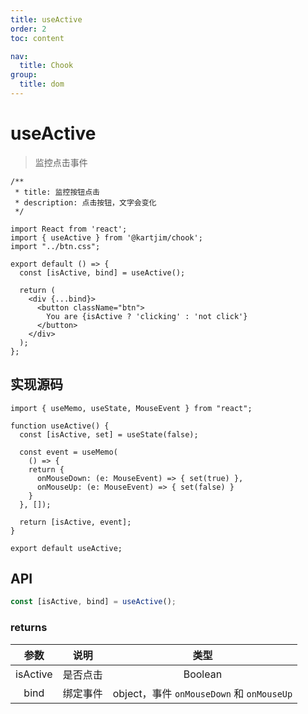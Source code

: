 ```yaml
---
title: useActive
order: 2
toc: content

nav:
  title: Chook
group:
  title: dom
---
```

# useActive
> 监控点击事件

```tsx
/**
 * title: 监控按钮点击
 * description: 点击按钮，文字会变化
 */

import React from 'react';
import { useActive } from '@kartjim/chook';
import "../btn.css";

export default () => {
  const [isActive, bind] = useActive();

  return (
    <div {...bind}>
      <button className="btn">
        You are {isActive ? 'clicking' : 'not click'}
      </button>
    </div>
  );
};
```

## 实现源码
```tsx | pure
import { useMemo, useState, MouseEvent } from "react";

function useActive() {
  const [isActive, set] = useState(false);

  const event = useMemo(
    () => {
    return {
      onMouseDown: (e: MouseEvent) => { set(true) },
      onMouseUp: (e: MouseEvent) => { set(false) }
    }
  }, []);

  return [isActive, event];
}

export default useActive;
```

## API
```js
const [isActive, bind] = useActive();
```

### returns
|   参数   |   说明   |                   类型                    |
| :------: | :------: | :---------------------------------------: |
| isActive | 是否点击 |                  Boolean                  |
|   bind   | 绑定事件 | object，事件 `onMouseDown` 和 `onMouseUp` |
